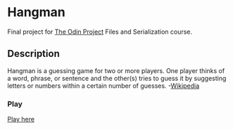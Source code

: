 # Hangman

Final project for [The Odin Project](https://www.theodinproject.com/lessons/ruby-hangman) Files and Serialization course.

## Description

Hangman is a guessing game for two or more players. One player thinks of a word, phrase, or sentence and the other(s) tries to guess it by suggesting letters or numbers within a certain number of guesses. -[Wikipedia](https://en.wikipedia.org/wiki/Hangman_(game))

### Play

[Play here](https://replit.com/@AbdEl-Rahman21/Hangman)
